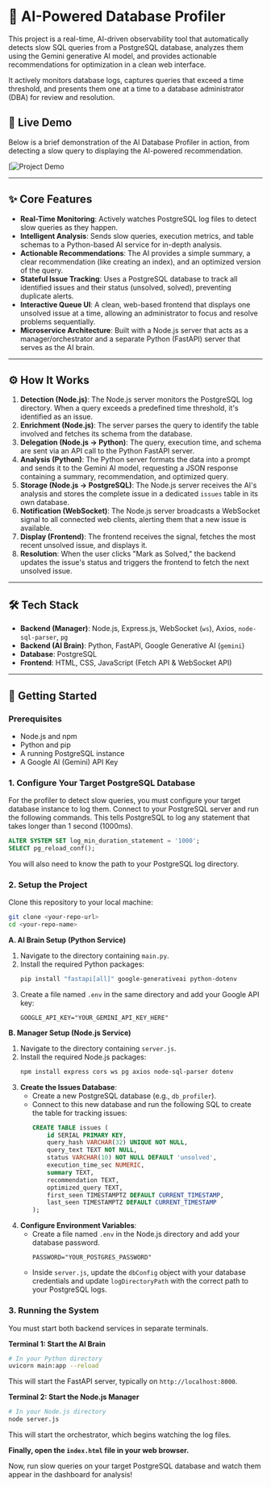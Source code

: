 # 🤖 AI-Powered Database Profiler

This project is a real-time, AI-driven observability tool that automatically detects slow SQL queries from a PostgreSQL database, analyzes them using the Gemini generative AI model, and provides actionable recommendations for optimization in a clean web interface.

It actively monitors database logs, captures queries that exceed a time threshold, and presents them one at a time to a database administrator (DBA) for review and resolution.

## 🎥 Live Demo

Below is a brief demonstration of the AI Database Profiler in action, from detecting a slow query to displaying the AI-powered recommendation.

[![Project Demo]()

---

## ✨ Core Features

-   **Real-Time Monitoring**: Actively watches PostgreSQL log files to detect slow queries as they happen.
-   **Intelligent Analysis**: Sends slow queries, execution metrics, and table schemas to a Python-based AI service for in-depth analysis.
-   **Actionable Recommendations**: The AI provides a simple summary, a clear recommendation (like creating an index), and an optimized version of the query.
-   **Stateful Issue Tracking**: Uses a PostgreSQL database to track all identified issues and their status (unsolved, solved), preventing duplicate alerts.
-   **Interactive Queue UI**: A clean, web-based frontend that displays one unsolved issue at a time, allowing an administrator to focus and resolve problems sequentially.
-   **Microservice Architecture**: Built with a Node.js server that acts as a manager/orchestrator and a separate Python (FastAPI) server that serves as the AI brain.

---

## ⚙️ How It Works

1.  **Detection (Node.js)**: The Node.js server monitors the PostgreSQL log directory. When a query exceeds a predefined time threshold, it's identified as an issue.
2.  **Enrichment (Node.js)**: The server parses the query to identify the table involved and fetches its schema from the database.
3.  **Delegation (Node.js → Python)**: The query, execution time, and schema are sent via an API call to the Python FastAPI server.
4.  **Analysis (Python)**: The Python server formats the data into a prompt and sends it to the Gemini AI model, requesting a JSON response containing a summary, recommendation, and optimized query.
5.  **Storage (Node.js → PostgreSQL)**: The Node.js server receives the AI's analysis and stores the complete issue in a dedicated `issues` table in its own database.
6.  **Notification (WebSocket)**: The Node.js server broadcasts a WebSocket signal to all connected web clients, alerting them that a new issue is available.
7.  **Display (Frontend)**: The frontend receives the signal, fetches the most recent unsolved issue, and displays it.
8.  **Resolution**: When the user clicks "Mark as Solved," the backend updates the issue's status and triggers the frontend to fetch the next unsolved issue.

---

## 🛠️ Tech Stack

-   **Backend (Manager)**: Node.js, Express.js, WebSocket (`ws`), Axios, `node-sql-parser`, `pg`
-   **Backend (AI Brain)**: Python, FastAPI, Google Generative AI (`gemini`)
-   **Database**: PostgreSQL
-   **Frontend**: HTML, CSS, JavaScript (Fetch API & WebSocket API)

---

## 🚀 Getting Started

### Prerequisites

-   Node.js and npm
-   Python and pip
-   A running PostgreSQL instance
-   A Google AI (Gemini) API Key

### 1. Configure Your Target PostgreSQL Database

For the profiler to detect slow queries, you must configure your target database instance to log them. Connect to your PostgreSQL server and run the following commands. This tells PostgreSQL to log any statement that takes longer than 1 second (1000ms).

```sql
ALTER SYSTEM SET log_min_duration_statement = '1000';
SELECT pg_reload_conf();
```

You will also need to know the path to your PostgreSQL log directory.

### 2. Setup the Project

Clone this repository to your local machine:

```bash
git clone <your-repo-url>
cd <your-repo-name>
```

**A. AI Brain Setup (Python Service)**

1.  Navigate to the directory containing `main.py`.
2.  Install the required Python packages:
    ```bash
    pip install "fastapi[all]" google-generativeai python-dotenv
    ```
3.  Create a file named `.env` in the same directory and add your Google API key:
    ```
    GOOGLE_API_KEY="YOUR_GEMINI_API_KEY_HERE"
    ```

**B. Manager Setup (Node.js Service)**

1.  Navigate to the directory containing `server.js`.
2.  Install the required Node.js packages:
    ```bash
    npm install express cors ws pg axios node-sql-parser dotenv
    ```
3.  **Create the Issues Database**:
    -   Create a new PostgreSQL database (e.g., `db_profiler`).
    -   Connect to this new database and run the following SQL to create the table for tracking issues:
        ```sql
        CREATE TABLE issues (
            id SERIAL PRIMARY KEY,
            query_hash VARCHAR(32) UNIQUE NOT NULL,
            query_text TEXT NOT NULL,
            status VARCHAR(10) NOT NULL DEFAULT 'unsolved',
            execution_time_sec NUMERIC,
            summary TEXT,
            recommendation TEXT,
            optimized_query TEXT,
            first_seen TIMESTAMPTZ DEFAULT CURRENT_TIMESTAMP,
            last_seen TIMESTAMPTZ DEFAULT CURRENT_TIMESTAMP
        );
        ```
4.  **Configure Environment Variables**:
    -   Create a file named `.env` in the Node.js directory and add your database password.
        ```
        PASSWORD="YOUR_POSTGRES_PASSWORD"
        ```
    -   Inside `server.js`, update the `dbConfig` object with your database credentials and update `logDirectoryPath` with the correct path to your PostgreSQL logs.

### 3. Running the System

You must start both backend services in separate terminals.

**Terminal 1: Start the AI Brain**

```bash
# In your Python directory
uvicorn main:app --reload
```
This will start the FastAPI server, typically on `http://localhost:8000`.

**Terminal 2: Start the Node.js Manager**

```bash
# In your Node.js directory
node server.js
```
This will start the orchestrator, which begins watching the log files.

**Finally, open the `index.html` file in your web browser.**

Now, run slow queries on your target PostgreSQL database and watch them appear in the dashboard for analysis!
